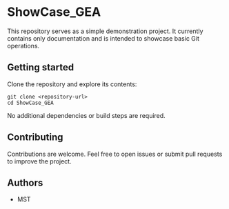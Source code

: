 # ShowCase_GEA

This repository serves as a simple demonstration project. It currently contains only documentation and is intended to showcase basic Git operations.

## Getting started

Clone the repository and explore its contents:

```
git clone <repository-url>
cd ShowCase_GEA
```

No additional dependencies or build steps are required.

## Contributing

Contributions are welcome. Feel free to open issues or submit pull requests to improve the project.

## Authors

- MST

